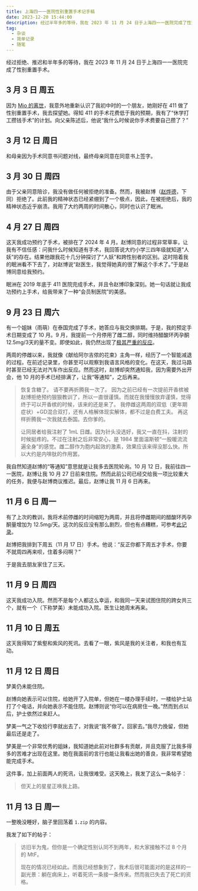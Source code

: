 ```yaml
---
title: 上海四一一医院性别重置手术记手稿
date: 2023-12-20 15:44:00
description: 经过半年多的等待，我在 2023 年 11 月 24 日于上海四一一医院完成了性别重置手术。
tag:
  - 杂谈
  - 简单记录
  - 随笔
---
```


经过拒绝、推迟和半年多的等待，我在 2023 年 11 月 24 日于上海四一一医院完成了性别重置手术。

## 3 月 3 日 周五

因为 [Mio 的离世](/posts/InMemoryOfMio)，我意外地重新认识了我初中时的一个朋友，她刚好在 411 做了性别重置手术，我去探望她。得知 411 的手术花费低于我的预期，我有了“休学打工攒钱手术”的计划。向父亲陈述后，他说“我什么时候说你手术费要自己攒了？”

## 3 月 12 日 周日

和母亲因为手术同意书问题对线，最终母亲同意在同意书上签字。

## 3 月 30 日 周四

由于父亲同意陪诊，我没有做任何被拒绝的准备。然而，我被赵博（[赵烨德](https://mtf.wiki/zh-cn/docs/srs/china/sh411/)，下同）拒绝了。此前我的精神状态已经紧绷到了一个极点，因此，在被拒绝后，我的精神状态近乎崩溃。我用了大约两周的时间散心，同时也认识了眠洲。

## 4 月 27 日 周四

这天我成功预约了手术，被排在了 2024 年 4 月。赵博同意的过程非常草率，让我有不信任感：问我什么时候知道有手术，我回答说大约小学三四年级就知道“人妖”的存在。结果他跟我花十几分钟探讨了“人妖”和跨性别者的区别。这时陪着我的眠洲看不下去了，对赵博说“赵医生，我觉得她真的很了解这个手术了。”于是赵博同意给我预约。

眠洲在 2019 年底于 411 医院完成手术，并且令赵博印象深刻。她一句话就让我成功预约上手术，给我带来了一种“会员制医院”的美感。

## 9 月 23 日 周六

有一个姐妹（雨萌）在泰国完成了手术，她答应与我交换排期。于是，我的预定手术日期变成了 10 月。9 月，我提前一个月停用了雌二醇，同时维持醋酸环丙孕酮 12.5mg/3天的量不变。即使如此，我仍然出现了[极其严重的反应](https://o3o.ca/@21018365486/111050788229574025)。

两周的停雌以来，我就像《献给阿尔吉侬的花束》主角一样，经历了一个智能减退的过程。在前述记录里，你甚至可以观察到我语言风格的变化。在这天，我过马路时甚至已经无法对汽车作出反应。然而这时，赵博却突然通知我，因为需要外出开会，他 10 月的手术已经排满了，让我“等通知”，之后再来。

> 恢复含糖了。
> 请不要再折腾我一次了。
> 因为之前已经有一次提前开香槟被赵博拒绝预约狠狠教训了，所以一直很谨慎。而就在我慢慢放弃谨慎，觉得终于可以开香槟的时候，该来的还是来了。
> 我停雌这两周的双低（更年期症状）+GD混合双打，还有人格解体现实解体，都不过是白费工夫。
> 再这样折腾我一次我就去泰国。去你爹的。
>
> 让同居者给我注射了 1mL 日雌。因为针头没选好，我又一直在抖，注射的时候挺疼的。不过在注射之后非常安心，是 1984 里面温斯顿“一股暖流流遍全身”的感觉。雌二醇作为胞内起效的激素，效果应该来得没那么快。所以大约是内啡肽的作用罢。

我自然知道赵博的“等通知”意思就是让我多去医院轮询。10 月 12 日，我前往四一一医院，赵博让我 10 月 27 日前来住院。然而此前公司已经交给我一项比较重大的任务，我便与赵博商议推迟。最后，赵博让我 11 月 6 日再来。

## 11 月 6 日 周一

有了上次的教训，我将术前停雌的时间缩短为两周，并且将停雌期间的醋酸环丙孕酮量增加为 12.5mg/天。这次的反应没有那么剧烈，但也有点糟糕，可参考[此记录](https://o3o.ca/@21018365486/111304679382960547)。

赵博把我排到下周五（11 月 17 日）手术。他说：“反正你都下周五才手术，你要不就周四再来呗，住着多闷啊？”

于是我去朋友家住了三天。

## 11 月 9 日 周四

这天我成功入院。然而不是每个人都这么幸运，和我同一天来试图住院的跨女共三个，就有一个（下称梦美）未能成功入院。医生让她周末再来。

## 11 月 10 日 周五

这天我得知了紫壑和紫风的死讯。去看了一眼，紫风是我的关注者，和我也有互动。

## 11 月 12 日 周日

梦美仍未能住院。

赵博向她表示可以住院，给她开了入院单，但她在一楼办理手续时，一楼给护士站打了个电话，并向她表示不能住院。赵博则说“你可以在病房住一晚。”然而到点以后，护士依然过来赶人。

梦美一气之下收拾行李就出去了，对我说“我不做了。回家去。”我尽力挽留，但她最后还是走了。

梦美是一个非常优秀的姐妹，我知道她此前对社群多有贡献，并且克服了比我多得多的苦难才出现在这里。她在我面前的言行也能让我看出她的善良，我非常希望她能完成手术。

这件事，加上前面两人的死讯，让我很难受。这天晚上，我发了这么一条帖子：

> 但天上的星星正唤我上路。

## 11 月 13 日 周一

一整晚没睡好，脑子里回荡着 `1.zip` 的内容。

我发了如下的帖子：

> 访旧半为鬼，但你是一个确定性别认同不到两年，和大家接触不过 8 个月的 MtF。
>
> 现在的情况已经如此。而我已经想象到了，我术后很可能面对的是这样的一副光景：躺在病床上，听着死讯一条接一条传来。然而我已失去了死亡的资格。

